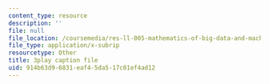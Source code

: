 ```yaml
---
content_type: resource
description: ''
file: null
file_location: /coursemedia/res-ll-005-mathematics-of-big-data-and-machine-learning-january-iap-2020/914b63d96831eaf45da517c01ef4ad12_tUk8o-ZbF4c.srt
file_type: application/x-subrip
resourcetype: Other
title: 3play caption file
uid: 914b63d9-6831-eaf4-5da5-17c01ef4ad12
---
```


